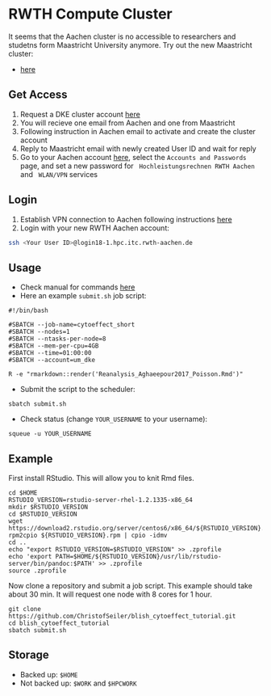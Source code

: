 # RWTH Compute Cluster

It seems that the Aachen cluster is no accessible to researchers and studetns form Maastricht University anymore. Try out the new Maastricht cluster:

* [here](https://dsri.maastrichtuniversity.nl/docs/access-dsri/)

## Get Access

1. Request a DKE cluster account [here](https://fse.maastrichtuniversity.nl/lo-fse/site/requests/request-dke-cluster-access/)
2. You will recieve one email from Aachen and one from Maastricht
3. Following instruction in Aachen email to activate and create the cluster account
4. Reply to Maastricht email with newly created User ID and wait for reply
5. Go to your Aachen account [here](https://www.rwth-aachen.de/selfservice), select the `Accounts and Passwords` page, and set a new password for `	Hochleistungsrechnen RWTH Aachen` and `	WLAN/VPN` services

## Login

1. Establish VPN connection to Aachen following instructions [here](https://help.itc.rwth-aachen.de/en/service/vbf6fx0gom76)
2. Login with your new RWTH Aachen account: 

```bash
ssh <Your User ID>@login18-1.hpc.itc.rwth-aachen.de
```

## Usage

* Check manual for commands [here](https://doc.itc.rwth-aachen.de/display/CC/Using+the+Batch+System)
* Here an example `submit.sh` job script:

```{bash}
#!/bin/bash

#SBATCH --job-name=cytoeffect_short
#SBATCH --nodes=1
#SBATCH --ntasks-per-node=8
#SBATCH --mem-per-cpu=4GB
#SBATCH --time=01:00:00
#SBATCH --account=um_dke

R -e "rmarkdown::render('Reanalysis_Aghaeepour2017_Poisson.Rmd')"
```

* Submit the script to the scheduler:

```{bash}
sbatch submit.sh
```

* Check status (change `YOUR_USERNAME` to your username):

```{bash}
squeue -u YOUR_USERNAME
```

## Example

First install RStudio. This will allow you to knit Rmd files.

```{bash}
cd $HOME
RSTUDIO_VERSION=rstudio-server-rhel-1.2.1335-x86_64
mkdir $RSTUDIO_VERSION
cd $RSTUDIO_VERSION
wget https://download2.rstudio.org/server/centos6/x86_64/${RSTUDIO_VERSION}.rpm
rpm2cpio ${RSTUDIO_VERSION}.rpm | cpio -idmv
cd ..
echo "export RSTUDIO_VERSION=$RSTUDIO_VERSION" >> .zprofile
echo 'export PATH=$HOME/${RSTUDIO_VERSION}/usr/lib/rstudio-server/bin/pandoc:$PATH' >> .zprofile
source .zprofile
```

Now clone a repository and submit a job script. This example should take about 30 min. It will request one node with 8 cores for 1 hour.

```{bash}
git clone https://github.com/ChristofSeiler/blish_cytoeffect_tutorial.git
cd blish_cytoeffect_tutorial
sbatch submit.sh
```

## Storage

* Backed up: `$HOME`
* Not backed up: `$WORK` and `$HPCWORK`
